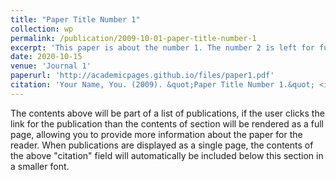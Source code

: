```yaml
---
title: "Paper Title Number 1"
collection: wp
permalink: /publication/2009-10-01-paper-title-number-1
excerpt: 'This paper is about the number 1. The number 2 is left for future work.'
date: 2020-10-15
venue: 'Journal 1'
paperurl: 'http://academicpages.github.io/files/paper1.pdf'
citation: 'Your Name, You. (2009). &quot;Paper Title Number 1.&quot; <i>Journal 1</i>. 1(1).'
---
```


The contents above will be part of a list of publications, if the user clicks the link for the publication than the contents of section will be rendered as a full page, allowing you to provide more information about the paper for the reader. When publications are displayed as a single page, the contents of the above "citation" field will automatically be included below this section in a smaller font.
